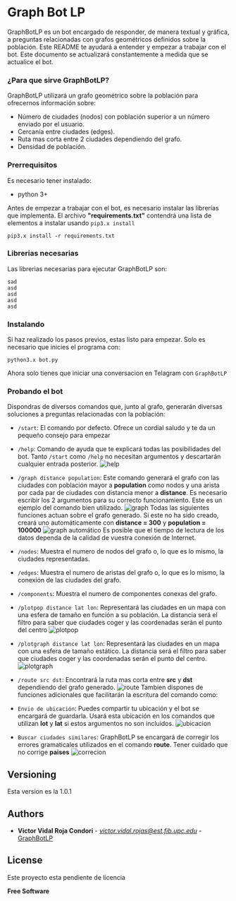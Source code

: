 # Graph Bot LP

GraphBotLP es un bot encargado de responder, de manera textual y gráfica, a preguntas relacionadas con grafos geométricos definidos sobre la población.
Este README te ayudará a entender y empezar a trabajar con el bot. Este documento se actualizará constantemente a medida que se actualice el bot.

### ¿Para que sirve GraphBotLP?

GraphBotLP utilizará un grafo geométrico sobre la población para ofrecernos información sobre:
- Número de ciudades (nodos) con población superior a un número enviado por el usuario.
- Cercanía entre ciudades (edges).
- Ruta mas corta entre 2 ciudades dependiendo del grafo.
- Densidad de población.

### Prerrequisitos

Es necesario tener instalado:
- python 3+

Antes de empezar a trabajar con el bot, es necesario instalar las librerías que implementa.
El archivo **"requirements.txt"** contendrá una lista de elementos a instalar usando ```pip3.x install```


```
pip3.x install -r requirements.txt
```

### Librerias necesarias
Las librerias necesarias para ejecutar GraphBotLP son:
```
sad
asd
asd
asd
asd
```
### Instalando

Si haz realizado los pasos previos, estas listo para empezar. Solo es necesario que inicies el programa con:
```
python3.x bot.py
```
Ahora solo tienes que iniciar una conversacion en Telagram con ```GraphBotLP```
### Probando el bot

Dispondras de diversos comandos que, junto al grafo, generarán diversas soluciones a preguntas relacionadas con la población:
- `/start`: El comando por defecto. Ofrece un cordial saludo y te da un pequeño consejo para empezar

- `/help`: Comando de ayuda que te explicará todas las posibilidades del bot. Tanto `/start` como `/help` no necesitan argumentos y descartarán cualquier entrada posterior.
![help](https://raw.githubusercontent.com/vrojasc/Imagenes/master/imagen_help.png)

- `/graph distance population`: Este comando generará el grafo con las ciudades con población mayor a **population** como nodos y una arista por cada par de ciudades con distancia menor a **distance**. Es necesario escribir los 2 argumentos para su correcto funcionamiento. Este es un ejemplo del comando bien utilizado.
![graph](https://raw.githubusercontent.com/vrojasc/Imagenes/master/imagen_graph.png)
Todas las siguientes funciones actuan sobre el grafo generado. Si este no ha sido creado, creará uno automáticamente con **distance = 300** y **population = 100000**
![graph automático](https://raw.githubusercontent.com/vrojasc/Imagenes/master/imagen_generar_automatico.png)
Es posible que el tiempo de lectura de los datos dependa de la calidad de vuestra conexión de Internet.

- `/nodes`: Muestra el numero de nodos del grafo o, lo que es lo mismo, la ciudades representadas.

- `/edges`: Muestra el numero de aristas del grafo o, lo que es lo mismo, la conexión de las ciudades del grafo.

- `/components`: Muestra el numero de componentes conexas del grafo.

- `/plotpop distance lat lon`: Representará las ciudades en un mapa con una esfera de tamaño en función a su población. La distancia será el filtro para saber que ciudades coger y las coordenadas serán el punto del centro
![plotpop](https://raw.githubusercontent.com/vrojasc/Imagenes/master/imagen_plotpop.png)

- `/plotgraph distance lat lon`: Representará las ciudades en un mapa con una esfera de tamaño estático. La distancia será el filtro para saber que ciudades coger y las coordenadas serán el punto del centro.
![plotgraph](https://raw.githubusercontent.com/vrojasc/Imagenes/master/imagen_plotgraph.png)

- `/route src dst`: Encontrará la ruta mas corta entre **src** y **dst** dependiendo del grafo generado.
![route](https://raw.githubusercontent.com/vrojasc/Imagenes/master/imagen_route.png)
Tambien dispones de funciones adicionales que facilitarán la escritura del comando como:

- `Envio de ubicación`: Puedes compartir tu ubicación y el bot se encargará de guardarla. Usará esta ubicación en los comandos que utilizan **lot** y **lat** si estos argumentos no son incluidos.
![ubicacion](https://raw.githubusercontent.com/vrojasc/Imagenes/master/imagen_ubi.png)

- `Buscar ciudades similares`: GraphBotLP se encargará de corregir los errores gramaticales utilizados en el comando **route**. Tener cuidado que no corrige **paises**
![correcion](https://raw.githubusercontent.com/vrojasc/Imagenes/master/imagen_arreglando_fallos.png)

## Versioning

Esta version es la 1.0.1

## Authors

* **Victor Vidal Roja Condori** - *victor.vidal.rojas@est.fib.upc.edu* - [GraphBotLP](https://github.com/vrojasc/Imagenes)

## License

Este proyecto esta pendiente de licencia

**Free Software**
